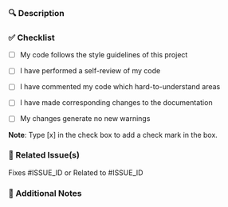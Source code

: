 ### 🔍 Description


<!-- Please include a summary of the change and which issue is fixed. -->


### ✅ Checklist


- [ ] My code follows the style guidelines of this project
- [ ] I have performed a self-review of my code
- [ ] I have commented my code which hard-to-understand areas
- [ ] I have made corresponding changes to the documentation
- [ ] My changes generate no new warnings


**Note**: Type [x] in the check box to add a check mark in the box.


### 🚀 Related Issue(s)


Fixes #ISSUE_ID or Related to #ISSUE_ID


### 💬 Additional Notes


<!-- Add any other context or screenshots about the PR here. -->
